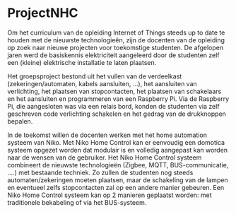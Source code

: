 # ProjectNHC
Om het curriculum van de opleiding Internet of Things steeds up to date te houden met de nieuwste technologieën, zijn de docenten van de opleiding op zoek naar nieuwe projecten voor toekomstige studenten. De afgelopen jaren werd de basiskennis elektriciteit aangeleerd door de studenten zelf een (kleine) elektrische installatie te laten plaatsen. 

Het groepsproject bestond uit het vullen van de verdeelkast (zekeringen/automaten, kabels aansluiten, …), het aansluiten van verlichting, het plaatsen van stopcontacten, het plaatsen van schakelaars en het aansluiten en programmeren van een Raspberry Pi. Via de Raspberry Pi, die aangesloten was via een relais bord, konden de studenten via zelf geschreven code verlichting schakelen en het gedrag van de drukknoppen bepalen. 

In de toekomst willen de docenten werken met het home automation systeem van Niko. Met Niko Home Control kan er eenvoudig een domotica systeem opgezet worden dat modulair is en volledig aangepast kan worden naar de wensen van de gebruiker. Het Niko Home Control systeem combineert de nieuwste technologieën (Zigbee, MQTT, BUS-communicatie, ….) met bestaande techniek. Zo zullen de studenten nog steeds automaten/zekeringen moeten plaatsen, maar de schakeling van de lampen en eventueel zelfs stopcontacten zal op een andere manier gebeuren. Een Niko Home Control systeem kan op 2 manieren geplaatst worden: met traditionele bekabeling of via het BUS-systeem.

